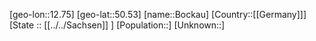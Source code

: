 ﻿---
location: [50.53,12.75]
type: City
tags:
- geo/City


SpocWebEntityId: 29244
isDeleted: false
confidential: public

---
[geo-lon::12.75]
[geo-lat::50.53]
[name::Bockau]
[Country::[[Germany]]]
[State :: [[../../Sachsen]] ]
[Population::]
[Unknown::]

